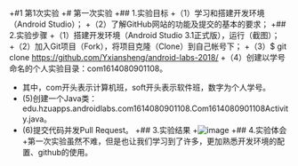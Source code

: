 +#1 第1次实验
 +# 第一次实验
 +## 1.实验目标
 +（1）学习和搭建开发环境（Android Studio）；
 +（2）了解GitHub网站的功能及提交的基本的要求；
 +## 2.实验步骤
 +（1）搭建开发环境（Android Studio 3.1正式版），运行（截图）；
 +（2）加入Git项目（Fork），将项目克隆（Clone）到自己帐号下；
 +（3）$ git clone https://github.com/Yxiansheng/android-labs-2018/
 +（4）创建以学号命名的个人实验目录：com1614080901108。
 + 其中，com开头表示计算机班，soft开头表示软件班，数字为个人学号。
 + (5)创建一个Java类：edu.hzuapps.androidlabs.com1614080901108.Com1614080901108Activity.java。
 + (6)提交代码并发Pull Request。
 +## 3.实验结果
 +![image](https://github.com/Yxiansheng/android-labs-2018/blob/master/com1614080901108/com1614080901108.png)
 +## 4.实验体会
 +第一次实验虽然不难，但是也让我们学习到了许多，更加熟悉开发环境的配置、github的使用。

